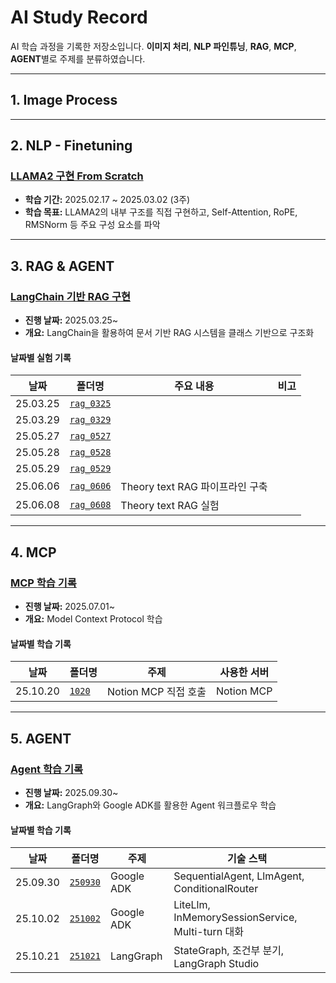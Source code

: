 # AI Study Record

AI 학습 과정을 기록한 저장소입니다.
**이미지 처리**, **NLP 파인튜닝**, **RAG**, **MCP**, **AGENT**별로 주제를 분류하였습니다.

---

## 1. Image Process


---

## 2. NLP - Finetuning

### [LLAMA2 구현 From Scratch](./NLP-Finetuning/LLAMA2%20From%20Scratch)
- **학습 기간:** 2025.02.17 ~ 2025.03.02 (3주)
- **학습 목표:** LLAMA2의 내부 구조를 직접 구현하고, Self-Attention, RoPE, RMSNorm 등 주요 구성 요소를 파악


---

## 3. RAG & AGENT

### [LangChain 기반 RAG 구현](./RAG_AGENT)
- **진행 날짜:** 2025.03.25~
- **개요:** LangChain을 활용하여 문서 기반 RAG 시스템을 클래스 기반으로 구조화

#### 날짜별 실험 기록

| 날짜      | 폴더명     | 주요 내용 | 비고 |
|-----------|------------|-----------|------|
| 25.03.25     | [`rag_0325`](./RAG_AGENT/rag_0325) |  |  |
| 25.03.29     | [`rag_0329`](./RAG_AGENT/rag_0329) |           |      |
| 25.05.27     | [`rag_0527`](./RAG_AGENT/rag_0527) |           |      |
| 25.05.28     | [`rag_0528`](./RAG_AGENT/rag_0528) |           |      |
| 25.05.29     | [`rag_0529`](./RAG_AGENT/rag_0529) |           |      |
| 25.06.06     | [`rag_0606`](./RAG_AGENT/rag_0606) |  Theory text RAG 파이프라인 구축  |      |
| 25.06.08     | [`rag_0608`](./RAG_AGENT/rag_0608) |  Theory text RAG 실험   |      |

---

## 4. MCP

### [MCP 학습 기록](./MCP)
- **진행 날짜:** 2025.07.01~
- **개요:** Model Context Protocol 학습

#### 날짜별 학습 기록

| 날짜 | 폴더명 | 주제 | 사용한 서버 |
|------|--------|------|----------|
| 25.10.20 | [`1020`](./MCP/1020) | Notion MCP 직접 호출 | Notion MCP |

---

## 5. AGENT

### [Agent 학습 기록](./AGENT)
- **진행 날짜:** 2025.09.30~
- **개요:** LangGraph와 Google ADK를 활용한 Agent 워크플로우 학습

#### 날짜별 학습 기록

| 날짜 | 폴더명 | 주제 | 기술 스택 |
|------|--------|------|----------|
| 25.09.30 | [`250930`](./AGENT/250930) | Google ADK | SequentialAgent, LlmAgent, ConditionalRouter |
| 25.10.02 | [`251002`](./AGENT/251002) | Google ADK | LiteLlm, InMemorySessionService, Multi-turn 대화 |
| 25.10.21 | [`251021`](./AGENT/251021) | LangGraph | StateGraph, 조건부 분기, LangGraph Studio |
